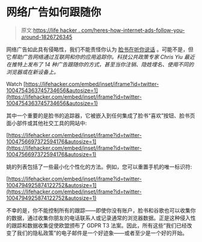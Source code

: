 # 网络广告如何跟随你

> 原文:[https://life hacker . com/heres-how-internet-ads-follow-you-around-1826726345](https://lifehacker.com/heres-how-internet-ads-follow-you-around-1826726345)

网络广告如此具有侵略性，我们不能责怪你认为 [脸书在听你说话](https://lifehacker.com/facebook-isn-t-recording-your-conversations-but-it-may-1820193946) 。可能不是，但它*帮助广告网络通过互联网和你的应用追踪你。科技公共政策专家 Chris Yiu 最近在推特上发布了 14 种广告跟随你的方式，甚至当你注销、隐姓埋名、使用不同的浏览器或在新设备上。* 

Watch [https://lifehacker.com/embed/inset/iframe?id=twitter-1004754363745734656&autosize=1](https://lifehacker.com/embed/inset/iframe?id=twitter-1004754363745734656&autosize=1) 

其中一个重要的是脸书的追踪器，它被嵌入到任何集成了脸书“喜欢”按钮、脸书页面小部件或其他社交工具的网站中:

 [https://lifehacker.com/embed/inset/iframe?id=twitter-1004756697372594176&autosize=1](https://lifehacker.com/embed/inset/iframe?id=twitter-1004756697372594176&autosize=1) 

姚的列表包括了一些最小化个性化的方法。例如，您可以重置手机的唯一标识符:

 [https://lifehacker.com/embed/inset/iframe?id=twitter-1004794925874122752&autosize=1](https://lifehacker.com/embed/inset/iframe?id=twitter-1004794925874122752&autosize=1) 

不幸的是，你不能控制所有的跟踪——即使你没有账户，脸书和谷歌也可以收集你的数据，通过收集你朋友的电话联系人或记录通常的浏览器数据。正是这种侵入性的跟踪和数据收集促使欧盟颁布了 GDPR T3 法案。因此，所有这些“我们已经改变了我们的隐私政策”的电子邮件是一个好迹象——或者至少是一个好的开始。